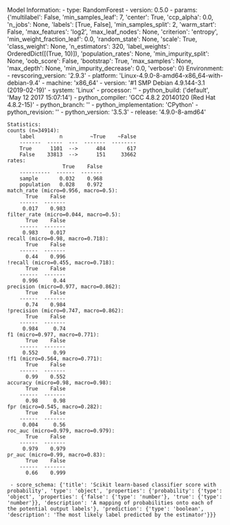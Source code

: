 Model Information:
	 - type: RandomForest
	 - version: 0.5.0
	 - params: {'multilabel': False, 'min_samples_leaf': 7, 'center': True, 'ccp_alpha': 0.0, 'n_jobs': None, 'labels': [True, False], 'min_samples_split': 2, 'warm_start': False, 'max_features': 'log2', 'max_leaf_nodes': None, 'criterion': 'entropy', 'min_weight_fraction_leaf': 0.0, 'random_state': None, 'scale': True, 'class_weight': None, 'n_estimators': 320, 'label_weights': OrderedDict([(True, 10)]), 'population_rates': None, 'min_impurity_split': None, 'oob_score': False, 'bootstrap': True, 'max_samples': None, 'max_depth': None, 'min_impurity_decrease': 0.0, 'verbose': 0}
	Environment:
	 - revscoring_version: '2.9.3'
	 - platform: 'Linux-4.9.0-8-amd64-x86_64-with-debian-9.4'
	 - machine: 'x86_64'
	 - version: '#1 SMP Debian 4.9.144-3.1 (2019-02-19)'
	 - system: 'Linux'
	 - processor: ''
	 - python_build: ('default', 'May 12 2017 15:07:14')
	 - python_compiler: 'GCC 4.8.2 20140120 (Red Hat 4.8.2-15)'
	 - python_branch: ''
	 - python_implementation: 'CPython'
	 - python_revision: ''
	 - python_version: '3.5.3'
	 - release: '4.9.0-8-amd64'
	
	Statistics:
	counts (n=34914):
		label        n         ~True    ~False
		-------  -----  ---  -------  --------
		True      1101  -->      484       617
		False    33813  -->      151     33662
	rates:
		              True    False
		----------  ------  -------
		sample       0.032    0.968
		population   0.028    0.972
	match_rate (micro=0.956, macro=0.5):
		  True    False
		------  -------
		 0.017    0.983
	filter_rate (micro=0.044, macro=0.5):
		  True    False
		------  -------
		 0.983    0.017
	recall (micro=0.98, macro=0.718):
		  True    False
		------  -------
		  0.44    0.996
	!recall (micro=0.455, macro=0.718):
		  True    False
		------  -------
		 0.996     0.44
	precision (micro=0.977, macro=0.862):
		  True    False
		------  -------
		  0.74    0.984
	!precision (micro=0.747, macro=0.862):
		  True    False
		------  -------
		 0.984     0.74
	f1 (micro=0.977, macro=0.771):
		  True    False
		------  -------
		 0.552     0.99
	!f1 (micro=0.564, macro=0.771):
		  True    False
		------  -------
		  0.99    0.552
	accuracy (micro=0.98, macro=0.98):
		  True    False
		------  -------
		  0.98     0.98
	fpr (micro=0.545, macro=0.282):
		  True    False
		------  -------
		 0.004     0.56
	roc_auc (micro=0.979, macro=0.979):
		  True    False
		------  -------
		 0.979    0.979
	pr_auc (micro=0.99, macro=0.83):
		  True    False
		------  -------
		  0.66    0.999
	
	 - score_schema: {'title': 'Scikit learn-based classifier score with probability', 'type': 'object', 'properties': {'probability': {'type': 'object', 'properties': {'false': {'type': 'number'}, 'true': {'type': 'number'}}, 'description': 'A mapping of probabilities onto each of the potential output labels'}, 'prediction': {'type': 'boolean', 'description': 'The most likely label predicted by the estimator'}}}

